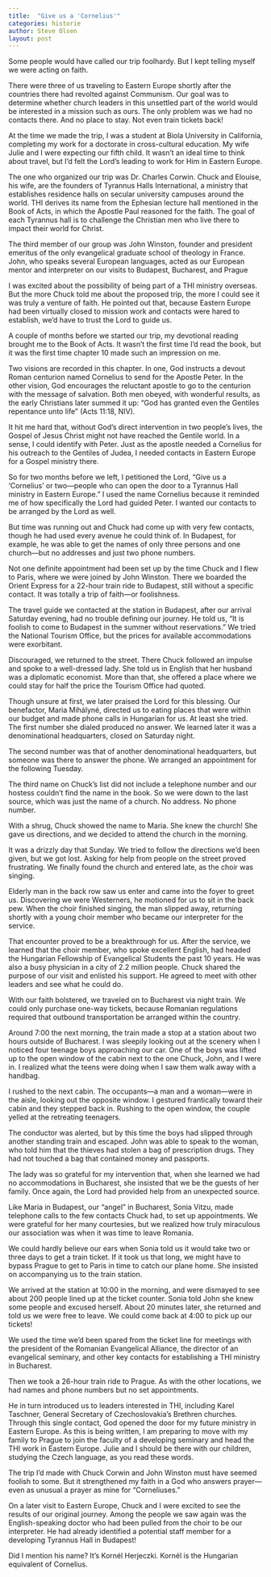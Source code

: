 ```yaml
---
title:  "Give us a 'Cornelius'"
categories: historie
author: Steve Olsen
layout: post
---
```


Some people would have called our trip foolhardy. But I kept telling myself we were acting on faith.

There were three of us traveling to Eastern Europe shortly after the countries there had revolted against Communism. Our goal was to determine whether church leaders in this unsettled part of the world would be interested in a mission such as ours. The only problem was we had no contacts there. And no place to stay. Not even train tickets back!

At the time we made the trip, I was a student at Biola University in California, completing my work for a doctorate in cross-cultural education. My wife Julie and I were expecting our fifth child. It wasn’t an ideal time to think about travel, but I’d felt the Lord’s leading to work for Him in Eastern Europe.

The one who organized our trip was Dr. Charles Corwin. Chuck and Elouise, his wife, are the founders of Tyrannus Halls International, a ministry that establishes residence halls on secular university campuses around the world. THI derives its name from the Ephesian lecture hall mentioned in the Book of Acts, in which the Apostle Paul reasoned for the faith. The goal of each Tyrannus hall is to challenge the Christian men who live there to impact their world for Christ.

The third member of our group was John Winston, founder and president emeritus of the only evangelical graduate school of theology in France. John, who speaks several European languages, acted as our European mentor and interpreter on our visits to Budapest, Bucharest, and Prague

I was excited about the possibility of being part of a THI ministry overseas. But the more Chuck told me about the proposed trip, the more I could see it was truly a venture of faith. He pointed out that, because Eastern Europe had been virtually closed to mission work and contacts were hared to establish, we’d have to trust the Lord to guide us.

A couple of months before we started our trip, my devotional reading brought me to the Book of Acts. It wasn’t the first time I’d read the book, but it was the first time chapter 10 made such an impression on me.

Two visions are recorded in this chapter. In one, God instructs a devout Roman centurion named Cornelius to send for the Apostle Peter. In the other vision, God encourages the reluctant apostle to go to the centurion with the message of salvation. Both men obeyed, with wonderful results, as the early Christians later summed it up: “God has granted even the Gentiles repentance unto life” (Acts 11:18, NIV).

It hit me hard that, without God’s direct intervention in two people’s lives, the Gospel of Jesus Christ might not have reached the Gentile world. In a sense, I could identify with Peter. Just as the apostle needed a Cornelius for his outreach to the Gentiles of Judea, I needed contacts in Eastern Europe for a Gospel ministry there.

So for two months before we left, I petitioned the Lord, “Give us a ‘Cornelius’ or two—people who can open the door to a Tyrannus Hall ministry in Eastern Europe.” I used the name Cornelius because it reminded me of how specifically the Lord had guided Peter. I wanted our contacts to be arranged by the Lord as well.

But time was running out and Chuck had come up with very few contacts, though he had used every avenue he could think of. In Budapest, for example, he was able to get the names of only three persons and one church—but no addresses and just two phone numbers.

Not one definite appointment had been set up by the time Chuck and I flew to Paris, where we were joined by John Winston. There we boarded the Orient Express for a 22-hour train ride to Budapest, still without a specific contact. It was totally a trip of faith—or foolishness.

The travel guide we contacted at the station in Budapest, after our arrival Saturday evening, had no trouble defining our journey. He told us, “It is foolish to come to Budapest in the summer without reservations.” We tried the National Tourism Office, but the prices for available accommodations were exorbitant.

Discouraged, we returned to the street. There Chuck followed an impulse and spoke to a well-dressed lady. She told us in English that her husband was a diplomatic economist. More than that, she offered a place where we could stay for half the price the Tourism Office had quoted.

Though unsure at first, we later praised the Lord for this blessing. Our benefactor, Maria Mihályné, directed us to eating places that were within our budget and made phone calls in Hungarian for us. At least she tried. The first number she dialed produced no answer. We learned later it was a denominational headquarters, closed on Saturday night.

The second number was that of another denominational headquarters, but someone was there to answer the phone. We arranged an appointment for the following Tuesday.

The third name on Chuck’s list did not include a telephone number and our hostess couldn’t find the name in the book. So we were down to the last source, which was just the name of a church. No address. No phone number.

With a shrug, Chuck showed the name to Maria. She knew the church! She gave us directions, and we decided to attend the church in the morning.

It was a drizzly day that Sunday. We tried to follow the directions we’d been given, but we got lost. Asking for help from people on the street proved frustrating. We finally found the church and entered late, as the choir was singing.

Elderly man in the back row saw us enter and came into the foyer to greet us. Discovering we were Westerners, he motioned for us to sit in the back pew. When the choir finished singing, the man slipped away, returning shortly with a young choir member who became our interpreter for the service.

That encounter proved to be a breakthrough for us. After the service, we learned that the choir member, who spoke excellent English, had headed the Hungarian Fellowship of Evangelical Students the past 10 years. He was also a busy physician in a city of 2.2 million people. Chuck shared the purpose of our visit and enlisted his support. He agreed to meet with other leaders and see what he could do.

With our faith bolstered, we traveled on to Bucharest via night train. We could only purchase one-way tickets, because Romanian regulations required that outbound transportation be arranged within the country.

Around 7:00 the next morning, the train made a stop at a station about two hours outside of Bucharest. I was sleepily looking out at the scenery when I noticed four teenage boys approaching our car. One of the boys was lifted up to the open window of the cabin next to the one Chuck, John, and I were in. I realized what the teens were doing when I saw them walk away with a handbag.

I rushed to the next cabin. The occupants—a man and a woman—were in the aisle, looking out the opposite window. I gestured frantically toward their cabin and they stepped back in. Rushing to the open window, the couple yelled at the retreating teenagers.

The conductor was alerted, but by this time the boys had slipped through another standing train and escaped. John was able to speak to the woman, who told him that the thieves had stolen a bag of prescription drugs. They had not touched a bag that contained money and passports.

The lady was so grateful for my intervention that, when she learned we had no accommodations in Bucharest, she insisted that we be the guests of her family. Once again, the Lord had provided help from an unexpected source.

Like Maria in Budapest, our “angel” in Bucharest, Sonia Vitzu, made telephone calls to the few contacts Chuck had, to set up appointments. We were grateful for her many courtesies, but we realized how truly miraculous our association was when it was time to leave Romania.

We could hardly believe our ears when Sonia told us it would take two or three days to get a train ticket. If it took us that long, we might have to bypass Prague to get to Paris in time to catch our plane home. She insisted on accompanying us to the train station.

We arrived at the station at 10:00 in the morning, and were dismayed to see about 200 people lined up at the ticket counter. Sonia told John she knew some people and excused herself. About 20 minutes later, she returned and told us we were free to leave. We could come back at 4:00 to pick up our tickets!

We used the time we’d been spared from the ticket line for meetings with the president of the Romanian Evangelical Alliance, the director of an evangelical seminary, and other key contacts for establishing a THI ministry in Bucharest.

Then we took a 26-hour train ride to Prague. As with the other locations, we had names and phone numbers but no set appointments.

He in turn introduced us to leaders interested in THI, including Karel Taschner, General Secretary of Czechoslovakia’s Brethren churches. Through this single contact, God opened the door for my future ministry in Eastern Europe. As this is being written, I am preparing to move with my family to Prague to join the faculty of a developing seminary and head the THI work in Eastern Europe. Julie and I should be there with our children, studying the Czech language, as you read these words.

The trip I’d made with Chuck Corwin and John Winston must have seemed foolish to some. But it strengthened my faith in a God who answers prayer—even as unusual a prayer as mine for “Corneliuses.”

On a later visit to Eastern Europe, Chuck and I were excited to see the results of our original journey. Among the people we saw again was the English-speaking doctor who had been pulled from the choir to be our interpreter. He had already identified a potential staff member for a developing Tyrannus Hall in Budapest!

Did I mention his name? It’s Kornél Herjeczki. Kornél is the Hungarian equivalent of Cornelius.
